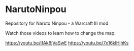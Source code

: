 # NarutoNinpou
Repository for Naruto Ninpou - a Warcraft III mod

Watch those videos to learn how to change the map: 

https://youtu.be/IfAk6jVaSwE
https://youtu.be/7x16klHjhKs
 
